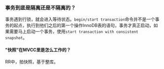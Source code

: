 ### 事务到底是隔离还是不隔离的？
事务遇到行锁，就会进入等待状态。`begin/start transaction`命令并不是一个事务的起点，执行到他们之后的第一个操作InnoDB表的语句，事务才真正启动，如果需要马上启动一个事务，使用`start transaction with consistent snapshot`。
#### "快照"在MVCC里是怎么工作的？
RR中，拍快照，基于整库。